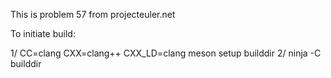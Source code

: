 This is problem 57 from projecteuler.net 

To initiate build: 

1/ CC=clang CXX=clang++ CXX_LD=clang meson setup builddir
2/ ninja -C builddir 


